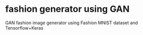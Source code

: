 # fashion generator using GAN
GAN fashion image generator using Fashion MNIST dataset and Tensorflow+Keras 
